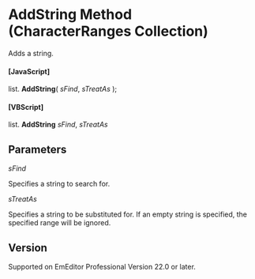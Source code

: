 # AddString Method (CharacterRanges Collection)

Adds a string.

#### \[JavaScript\]

list. **AddString**( _sFind_, _sTreatAs_ );

#### \[VBScript\]

list. **AddString** _sFind_, _sTreatAs_

## Parameters

_sFind_

Specifies a string to search for.

_sTreatAs_

Specifies a string to be substituted for. If an empty string is specified, the specified range will be ignored.

## Version

Supported on EmEditor Professional Version 22.0 or later.
